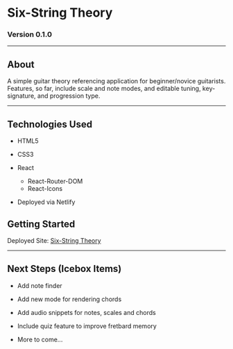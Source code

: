 # Six-String Theory

### Version 0.1.0

---

## About

A simple guitar theory referencing application for beginner/novice guitarists. Features, so far, include scale and note modes, and editable tuning, key-signature, and progression type.

---

## Technologies Used

- HTML5
- CSS3
- React

  - React-Router-DOM
  - React-Icons

- Deployed via Netlify

## Getting Started

Deployed Site: [Six-String Theory](https://scalenotetheory.netlify.app/)

---

## Next Steps (Icebox Items)

- Add note finder

- Add new mode for rendering chords

- Add audio snippets for notes, scales and chords

- Include quiz feature to improve fretbard memory

- More to come...
